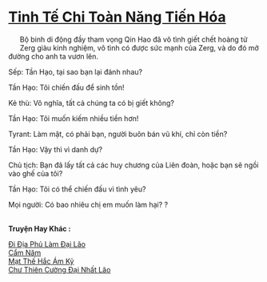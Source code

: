 <a href="https://truyentiki.com/tinh-te-chi-toan-nang-tien-hoa.33829/" title="Tinh Tế Chi Toàn Năng Tiến Hóa"><h1>Tinh Tế Chi Toàn Năng Tiến Hóa</h1></a><div style="display:table"><img align="right" style="float: left; padding: 10px;" src="https://truyentiki.com/images/story/200x260/33829.jpg" alt="">Bộ binh di động đầy tham vọng Qin Hao đã vô tình giết chết hoàng tử Zerg giàu kinh nghiệm, vô tình có được sức mạnh của Zerg, và do đó mở đường cho anh ta vươn lên. <p></p> Sếp: Tần Hạo, tại sao bạn lại đánh nhau? <p></p> Tần Hạo: Tôi chiến đấu để sinh tồn! <p></p> Kẻ thù: Vô nghĩa, tất cả chúng ta có bị giết không? <p></p> Tần Hạo: Tôi muốn kiếm nhiều tiền hơn! <p></p> Tyrant: Làm mặt, có phải bạn, người buôn bán vũ khí, chỉ còn tiền? <p></p> Tần Hạo: Vậy thì vì danh dự? <p></p> Chủ tịch: Bạn đã lấy tất cả các huy chương của Liên đoàn, hoặc bạn sẽ ngồi vào ghế của tôi? <p></p> Tần Hạo: Tôi có thể chiến đấu vì tình yêu? <p></p> Mọi người: Có bao nhiêu chị em muốn làm hại? ?</div><p><br><b>Truyện Hay Khác :</b></p><a href="https://truyentiki.com/di-dia-phu-lam-dai-lao.33828/" alt="Đi Địa Phủ Làm Đại Lão">Đi Địa Phủ Làm Đại Lão</a><br/><a href="https://www.pinterest.com/pin/594756694531360246" alt="Cẩm Năm">Cẩm Năm</a><br/><a href="https://github.com/nownovels/top500/tree/master/truyenhay/33915/" alt="Mạt Thế Hắc Ám Kỷ">Mạt Thế Hắc Ám Kỷ</a><br/><a href="https://github.com/nownovels/top500/tree/master/truyenhay/33847/" alt="Chư Thiên Cường Đại Nhất Lão">Chư Thiên Cường Đại Nhất Lão</a><br/>